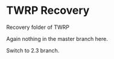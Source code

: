 TWRP Recovery
=============

Recovery folder of TWRP

Again nothing in the master branch here.

Switch to 2.3 branch.
